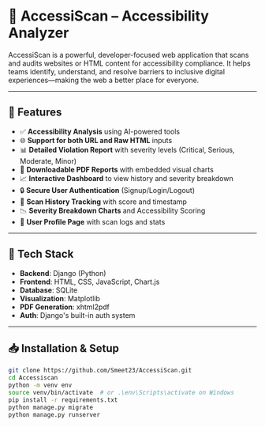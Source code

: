 # 🚀 AccessiScan – Accessibility Analyzer

AccessiScan is a powerful, developer-focused web application that scans and audits websites or HTML content for accessibility compliance. It helps teams identify, understand, and resolve barriers to inclusive digital experiences—making the web a better place for everyone.

---

## 🧠 Features

- ✅ **Accessibility Analysis** using AI-powered tools
- 🌐 **Support for both URL and Raw HTML** inputs
- 📊 **Detailed Violation Report** with severity levels (Critical, Serious, Moderate, Minor)
- 🧾 **Downloadable PDF Reports** with embedded visual charts
- 📈 **Interactive Dashboard** to view history and severity breakdown
- 🔒 **Secure User Authentication** (Signup/Login/Logout)
- 📁 **Scan History Tracking** with score and timestamp
- 📉 **Severity Breakdown Charts** and Accessibility Scoring
- 👤 **User Profile Page** with scan logs and stats

---

## 🔧 Tech Stack

- **Backend**: Django (Python)
- **Frontend**: HTML, CSS, JavaScript, Chart.js
- **Database**: SQLite
- **Visualization**: Matplotlib
- **PDF Generation**: xhtml2pdf
- **Auth**: Django's built-in auth system

---

## 📥 Installation & Setup

```bash
git clone https://github.com/Smeet23/AccessiScan.git
cd Accessiscan
python -m venv env
source venv/bin/activate  # or .\env\Scripts\activate on Windows
pip install -r requirements.txt
python manage.py migrate
python manage.py runserver
